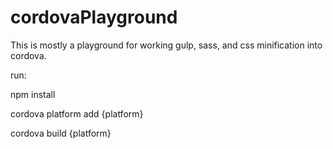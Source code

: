 # cordovaPlayground

This is mostly a playground for working gulp, sass, and css minification into cordova. 

run:

npm install

cordova platform add {platform}

cordova build {platform}

